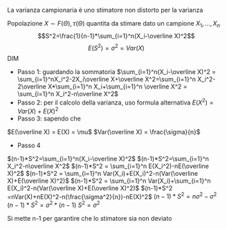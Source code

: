 La varianza campionaria è uno stimatore non distorto per la varianza

Popolazione $X\sim F(\Theta),\tau(\Theta)$ quantita da stimare dato un campione $X_1, …, X_n$
$$S^2=\frac{1}{n-1}*\sum_{i=1}^n(X_i-\overline X)^2$$
$$E(S^2)=\sigma^2=Var(X)$$
DIM
- Passo 1: guardando la sommatoria
$\sum_{i=1}^n(X_i-\overline X)^2 = \sum_{i=1}^nX_i^2-2X_i\overline X+\overline X^2=\sum_{i=1}^n X_i^2-2\overline X*\sum_{i=1}^n X_i+\sum_{i=1}^n \overline X^2 = \sum_{i=1}^n X_i^2-n\overline X^2$
- Passo 2: per il calcolo della varianza, uso formula alternativa $E(X^2) = Var(X) + E(X)^2$
- Passo 3: sapendo che

$E(\overline X) = E(X) = \mu$
$Var(\overline X) = \frac{\sigma}{n}$

- Passo 4

$(n-1)*S^2=\sum_{i=1}^n(X_i-\overline X)^2$
$(n-1)*S^2=\sum_{i=1}^n X_i^2-n\overline X^2$
$(n-1)*S^2 = \sum_{i=1}^n E(X_i^2)-nE(\overline X)^2$
$(n-1)*S^2 = \sum_{i=1}^n Var(X_i)+E(X_i)^2-n(Var(\overline X)+E(\overline X)^2)$
$(n-1)*S^2 = \sum_{i=1}^n Var(X_i)+\sum_{i=1}^n E(X_i)^2-n(Var(\overline X)+E(\overline X)^2)$
$(n-1)*S^2 =nVar(X)+nE(X)^2-n(\frac{\sigma^2}{n})-nE(X)^2$
$(n-1)*S^2 =n\sigma^2-\sigma^2$
$(n-1)*S^2 =\sigma^2*(n-1)$
$S^2=\sigma^2$

Si mette n-1 per garantire che lo stimatore sia non deviato